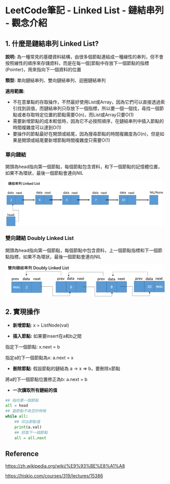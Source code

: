 # LeetCode筆記 - Linked List - 鏈結串列 - 觀念介紹





## 1. 什麼是鏈結串列 Linked List?



**說明:** 為一種常見的基礎資料結構，由很多個節點連結成一種線性的串列，但不會按照線性的順序來存儲資料，而是在每一個]節點中存放下一個節點的指標(Pointer)，用來指向下一個資料的位置



**類型:** 單向鏈結串列、雙向鏈結串列、迴圈鏈結串列



**適用範圍:**

+ 不在意單點的存取操作，不然最好使用List或Array，因為它們可以直接透過索引找到該值，而鏈結串列只存放下一個指標，所以要一個一個找，尋找一個節點或者存取特定位置的節點需要O(n)，而List或Array只要O(1)
+ 需要新增節點的成本較低時，因為它不必按照順序，在鏈結串列中插入節點的時間複雜度可以達到O(1)
+ 要操作的節點最好在開頭或結尾，因為搜尋節點的時間複雜度為O(n)，但是如果是開頭或結尾要新增節點時間複雜度只需要O(1)





### 單向鏈結



開頭為head指向第一個節點，每個節點包含資料，和下一個節點的記憶體位置，如果不為環狀，最後一個節點會連向NIL



![image1](images\image1.png)





### 雙向鏈結 Doubly Linked List



開頭為head指向第一個節點，每個節點中包含資料，上一個節點指標和下一個節點指標，如果不為環狀，最後一個節點會連向NIL





![image2](images\image2.png)





## 2. 實現操作



+ **新增節點**: x = ListNode(val)



+ **插入節點:** 如果要insert在a和b之間

指定下一個節點: x.next = b

指定a的下一個節點為x: a.next = x



+ **刪除節點**: 假設節點的鏈結為 a -> x => b，要刪除x節點

將a的下一個節點位置修正為b: a.next = b



+ **一次讀取所有鏈結的值**

```Python
## 指向第一個節點
all = head
## 當節點不為空的時候
while all:
    ## 印出節點值
    print(a.val)
    ## 抓取下一個節點
    all = all.next
```









## Reference

https://zh.wikipedia.org/wiki/%E9%93%BE%E8%A1%A8

https://hiskio.com/courses/319/lectures/15386















